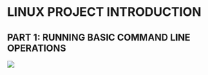 #    LINUX PROJECT INTRODUCTION

## PART 1: RUNNING BASIC COMMAND LINE OPERATIONS

![](https://github.com/DEVOPS-1/Devops/cd.png)

